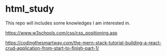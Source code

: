 # html_study

This repo will includes some knowledges I am interested in.

https://www.w3schools.com/css/css_positioning.asp

https://codingthesmartway.com/the-mern-stack-tutorial-building-a-react-crud-application-from-start-to-finish-part-1/
